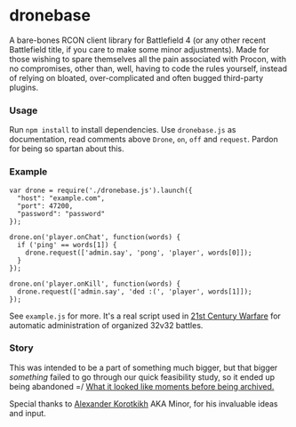 # dronebase

A bare-bones RCON client library for Battlefield 4 (or any other recent
Battlefield title, if you care to make some minor adjustments). Made for those
wishing to spare themselves all the pain associated with Procon, with no
compromises, other than, well, having to code the rules yourself, instead of
relying on bloated, over-complicated and often bugged third-party plugins.

### Usage

Run `npm install` to install dependencies. Use `dronebase.js` as documentation,
read comments above `Drone`, `on`, `off` and `request`. Pardon for being so
spartan about this.

### Example

```node
var drone = require('./dronebase.js').launch({
  "host": "example.com",
  "port": 47200,
  "password": "password"
});

drone.on('player.onChat', function(words) {
  if ('ping' == words[1]) {
    drone.request(['admin.say', 'pong', 'player', words[0]]);
  }
});

drone.on('player.onKill', function(words) {
  drone.request(['admin.say', 'ded :(', 'player', words[1]]);
});
```

See `example.js` for more. It's a real script used in [21st Century
Warfare](https://21cwforums.com/forum.php) for automatic administration of
organized 32v32 battles.

### Story

This was intended to be a part of something much bigger, but that bigger
*something* failed to go through our quick feasibility study, so it ended up
being abandoned =/ [What it looked like moments before being
archived.](http://i.imgur.com/PBDRH4m.png)

Special thanks to [Alexander Korotkikh](https://github.com/AKorotkikh) AKA
Minor, for his invaluable ideas and input.
